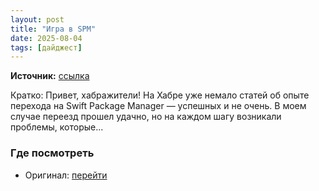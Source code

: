 ```yaml
---
layout: post
title: "Игра в SPM"
date: 2025-08-04
tags: [дайджест]
---
```


**Источник:** [ссылка](https://habr.com/ru/articles/857364/?utm_source=habrahabr&utm_medium=rss&utm_campaign=857364)

Кратко: Привет, хабражители! На Хабре уже немало статей об опыте перехода на Swift Package Manager — успешных и не очень. В моем случае переезд прошел удачно, но на каждом шагу возникали проблемы, которые...

### Где посмотреть
- Оригинал: [перейти]({link})

